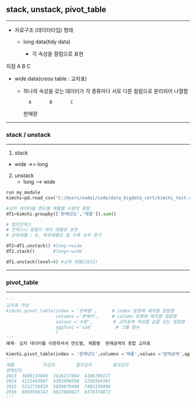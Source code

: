 ## stack, unstack, pivot_table

---

- 자료구조 (데이터타입) 형태 

  - long data(tidy data)

     - 각 속성을 컬럼으로 표현

지점 
A
B
C

- wide data(cross table : 교차표)

  - 하나의 속성을 갖는 데이터가 각 종류마다 서로 다른 컬럼으로 분리되어 나열함

          A       B       C

      판매량        

---

### stack / unstack 

---

1.  stack
   -  wide ->> long 
2. unstack
   - long --> wide

```python
run my_module
kimchi=pd.read_csv("C:/Users/nadai/code/data_bigdata_cert/kimchi_test.csv", encoding='cp949')

#김치 데이터를 연도별 제품별 수량의 총합
df1=kimchi.groupby(['판매년도','제품']).sum()

# 멀티인덱스
# 인덱스나 컬럼이 여러 레벨로 표현 
# 상위레벨 : 0, 하위레벨로 갈 수록 숫자 증가

df2=df1.unstack() #long->wide
df2.stack()       #long<-wide

df1.unstack(level=0) #상위 레벨(2013)
```

---

### pivot_table

---

```python
'''
교차표 작성
kimchi.pivot_table(index = '판매월',      # index 방향에 배치할 컬럼명
                   columns ='판매처',     # column 방향에 배치할 컬럼명
                   values ='수량',        # 교차표에 작성할 값을 갖는 컬럼명
                   aggfunc ='sum'         # 그룹 함수
                   )
'''
예제- 김치 데이터를 이용하셔서 연도별, 제품별  판매금액의 총합 교차표

kimchi.pivot_table(index = '판매년도',columns ='제품',values ='판매금액',aggfunc ='sum')
'''
제품           무김치        열무김치        총각김치
판매년도                                    
2013  3809133886  3416217894  4186789117
2014  4111403907  4392490590  5250364301
2015  5212738410  5859079408  7485159996
2016  6903506142  6627888927  6378374872
'''
```

